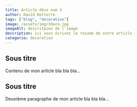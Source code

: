```yaml
---
title: Article déco num 3
author: David Dettorre
tags: ["blog", "decoration"]
image: /assets/img/3deco.jpg
imageAlt: descritpion de l'image
description: ici vous écrivez le résumé de votre article
categorie: decoration
---
```


<h2>Sous titre</h2>
<p>
Contenu de mon article bla bla bla...
</p>
<h2>Sous titre</h2>
<p>
Deuxième paragraphe de mon article bla bla bla...
</p>
